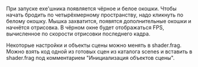 При запуске exe'шника появляется чёрное и белое окошки. Чтобы начать бродить по четырёхмерному пространству, надо
кликнуть по белому окошку. Мышка захватится, появятся дополнительные окошки и начнётся отрисовка. В чёрном окне будет
отображаться FPS, вычисленное по скорости отрисовки последнего кадра.

Некоторые настройки и объекты сцены можно менять в shader.frag. Можно взять код одной из готовых сцен из каталога scenes
и вставить в shader.frag под комментарием "Инициализация объектов сцены".